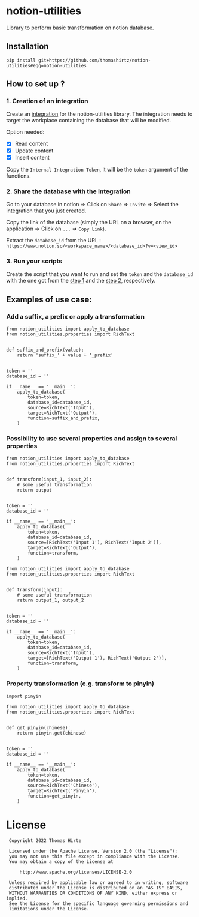 # notion-utilities

Library to perform basic transformation on notion database.

## Installation

```
pip install git+https://github.com/thomashirtz/notion-utilities#egg=notion-utilities
```

## How to set up ?

### 1. Creation of an integration

Create an [integration](https://www.notion.so/my-integrations) for the notion-utilities library. The integration needs to target the workplace containing the database that will be modified.

Option needed:
- [x] Read content
- [x] Update content
- [x] Insert content

Copy the `Internal Integration Token`, it will be the `token` argument of the functions.

### 2. Share the database with the Integration

Go to your database in notion => Click on `Share` => `Invite` => Select the integration that you just created.

Copy the link of the database (simply the URL on a browser, on the application => Click on `...` => `Copy Link`).

Extract the `database_id` from the URL : `https://www.notion.so/<workspace_name>/<database_id>?v=<view_id>`

### 3. Run your scripts

Create the script that you want to run and set the `token` and the `database_id` with the one got from the [step 1](#1-creation-of-an-integration) and the [step 2](#2-share-the-database-with-the-integration), respectively.

## Examples of use case:


### Add a suffix, a prefix or apply a transformation

```
from notion_utilities import apply_to_database
from notion_utilities.properties import RichText


def suffix_and_prefix(value):
    return 'suffix_' + value + '_prefix'


token = ''
database_id = ''

if __name__ == '__main__':
    apply_to_database(
        token=token,
        database_id=database_id,
        source=RichText('Input'),
        target=RichText('Output'),
        function=suffix_and_prefix,
    )
```

### Possibility to use several properties and assign to several properties


```
from notion_utilities import apply_to_database
from notion_utilities.properties import RichText


def transform(input_1, input_2):  
    # some useful transformation
    return output


token = ''
database_id = ''

if __name__ == '__main__':
    apply_to_database(
        token=token,
        database_id=database_id,
        source=[RichText('Input 1'), RichText('Input 2')],
        target=RichText('Output'),
        function=transform,
    )
```

```
from notion_utilities import apply_to_database
from notion_utilities.properties import RichText


def transform(input):  
    # some useful transformation
    return output_1, output_2


token = ''
database_id = ''

if __name__ == '__main__':
    apply_to_database(
        token=token,
        database_id=database_id,
        source=RichText('Input'),
        target=[RichText('Output 1'), RichText('Output 2')],
        function=transform,
    )
```


### Property transformation (e.g. transform to pinyin)
```
import pinyin

from notion_utilities import apply_to_database
from notion_utilities.properties import RichText


def get_pinyin(chinese):  
    return pinyin.get(chinese)


token = ''
database_id = ''

if __name__ == '__main__':
    apply_to_database(
        token=token,
        database_id=database_id,
        source=RichText('Chinese'),
        target=RichText('Pinyin'),
        function=get_pinyin,
    )
```


# License

     Copyright 2022 Thomas Hirtz

     Licensed under the Apache License, Version 2.0 (the "License");
     you may not use this file except in compliance with the License.
     You may obtain a copy of the License at

         http://www.apache.org/licenses/LICENSE-2.0

     Unless required by applicable law or agreed to in writing, software
     distributed under the License is distributed on an "AS IS" BASIS,
     WITHOUT WARRANTIES OR CONDITIONS OF ANY KIND, either express or implied.
     See the License for the specific language governing permissions and
     limitations under the License.
